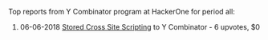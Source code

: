 Top reports from Y Combinator program at HackerOne for period all:

1. 06-06-2018 [Stored Cross Site Scripting](https://hackerone.com/reports/362735) to Y Combinator - 6 upvotes, $0
